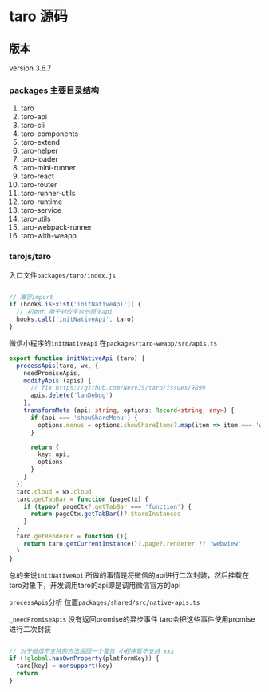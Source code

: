 # taro 源码

## 版本

version 3.6.7

### packages 主要目录结构

1. taro
2. taro-api
3. taro-cli
4. taro-components
5. taro-extend
6. taro-helper
7. taro-loader
8. taro-mini-runner
9. taro-react
10. taro-router
11. taro-runner-utils
12. taro-runtime
13. taro-service
14. taro-utils
15. taro-webpack-runner
16. taro-with-weapp

### tarojs/taro

入口文件`packages/taro/index.js`

```js

// 兼容import
if (hooks.isExist('initNativeApi')) {
  // 初始化 用于对应平台的原生api
  hooks.call('initNativeApi', taro)
}

```

微信小程序的`initNativeApi` 在`packages/taro-weapp/src/apis.ts`

```ts
export function initNativeApi (taro) {
  processApis(taro, wx, {
    needPromiseApis,
    modifyApis (apis) {
      // fix https://github.com/NervJS/taro/issues/9899
      apis.delete('lanDebug')
    },
    transformMeta (api: string, options: Record<string, any>) {
      if (api === 'showShareMenu') {
        options.menus = options.showShareItems?.map(item => item === 'wechatFriends' ? 'shareAppMessage' : item === 'wechatMoment' ? 'shareTimeline' : item)
      }

      return {
        key: api,
        options
      }
    }
  })
  taro.cloud = wx.cloud
  taro.getTabBar = function (pageCtx) {
    if (typeof pageCtx?.getTabBar === 'function') {
      return pageCtx.getTabBar()?.$taroInstances
    }
  }
  taro.getRenderer = function (){
    return taro.getCurrentInstance()?.page?.renderer ?? 'webview'
  }
}

```

总的来说`initNativeApi` 所做的事情是将微信的api进行二次封装，然后挂载在taro对象下，开发调用taro的api即是调用微信官方的api

`processApis`分析 位置`packages/shared/src/native-apis.ts`

`_needPromiseApis` 没有返回promise的异步事件 taro会把这些事件使用promise进行二次封装

```ts

// 对于微信不支持的方法返回一个警告 小程序暂不支持 xxx
if (!global.hasOwnProperty(platformKey)) {
  taro[key] = nonsupport(key)
  return
}

```
